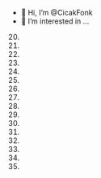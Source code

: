- 👋 Hi, I’m @CicakFonk
- 👀 I’m interested in ...
20.
21.
22.
23.
24.
25.
26.
27.
28.
29.
30.
31.
32.
33.
34.
35.
